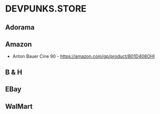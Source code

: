 # DEVPUNKS.STORE


## Adorama


## Amazon

  - Anton Bauer Cine 90 - https://amazon.com/gp/product/B01D408OHI


## B & H


## EBay


## WalMart


